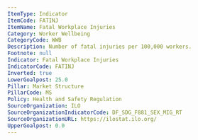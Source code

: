 ```yaml
---
ItemType: Indicator
ItemCode: FATINJ
ItemName: Fatal Workplace Injuries
Category: Worker Wellbeing
CategoryCode: WWB
Description: Number of fatal injuries per 100,000 workers.
Footnote: null
Indicator: Fatal Workplace Injuries
IndicatorCode: FATINJ
Inverted: true
LowerGoalpost: 25.0
Pillar: Market Structure
PillarCode: MS
Policy: Health and Safety Regulation
SourceOrganization: ILO
SourceOrganizationIndicatorCode: DF_SDG_F881_SEX_MIG_RT
SourceOrganizationURL: https://ilostat.ilo.org/
UpperGoalpost: 0.0
---
```


